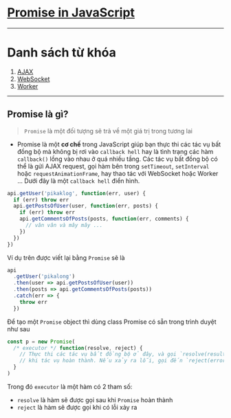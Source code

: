 # [**Promise in JavaScript**](https://ehkoo.com/bai-viet/tat-tan-tat-ve-promise-va-async-await#header)

---

# Danh sách từ khóa
1. [AJAX](#)
2. [WebSocket](#)
3. [Worker](#)


---

## **Promise là gì?**

> `Promise` là một đối tượng sẽ trả về một giá trị trong tương lai

- Promise là một **cơ chế** trong JavaScript giúp bạn thực thi các tác vụ bất đồng bộ mà không bị rơi vào `callback hell` hay là tình trạng các hàm `callback()` lồng vào nhau ở quá nhiều tầng. Các tác vụ bất đồng bộ có thể là gửi AJAX request, gọi hàm bên trong `setTimeout`, `setInterval` hoặc `requestAnimationFrame`, hay thao tác với WebSocket hoặc Worker ... Dưới đây là một `callback hell` điển hình.

```js
api.getUser('pikaklog', function(err, user) {
  if (err) throw err
  api.getPostsOfUser(user, function(err, posts) {
    if (err) throw err
    api.getCommentsOfPosts(posts, function(err, comments) {
      // vân vân và mây mây ...
    })
  })
})
```

Ví dụ trên được viết lại bằng `Promise` sẽ là

```js
api
  .getUser('pikalong')
  .then(user => api.getPostsOfUser(user))
  .then(posts => api.getCommentsOfPosts(posts))
  .catch(err => {
    throw err
  })
```

Để tạo một `Promise` object thì dùng class Promise có sẵn trong trình duyệt như sau

```js
const p = new Promise(
  /* executor */ function(resolve, reject) {
    // Thực thi các tác vụ bất đồng bộ ở đây, và gọi `resolve(result)` 
    // khi tác vụ hoàn thành. Nếu xảy ra lỗi, gọi đến `reject(error)`
  }
)
```

Trong đó `executor` là một hàm có 2 tham số:
- `resolve` là hàm sẽ được gọi sau khi `Promise` hoàn thành
- `reject` là hàm sẽ được gọi khi có lỗi xảy ra


